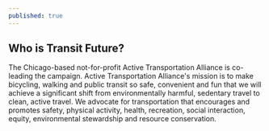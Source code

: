 ```yaml
---
published: true
---
```


## Who is Transit Future?

The Chicago-based not-for-profit Active Transportation Alliance is co-leading the campaign. Active Transportation Alliance's mission is to make bicycling, walking and public transit so safe, convenient and fun that we will achieve a significant shift from environmentally harmful, sedentary travel to clean, active travel. We advocate for transportation that encourages and promotes safety, physical activity, health, recreation, social interaction, equity, environmental stewardship and resource conservation.